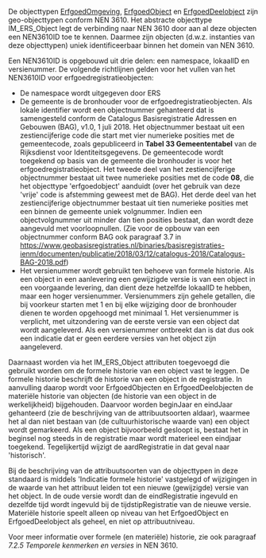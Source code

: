 De objecttypen [ErfgoedOmgeving](#objecttype-erfgoedomgeving), [ErfgoedObject](#objecttype-erfgoedobject) en [ErfgoedDeelobject](#objecttype-erfgoeddeelobject) zijn geo-objecttypen conform NEN 3610. Het abstracte objecttype IM_ERS_Object legt de verbinding naar NEN 3610 door aan al deze objecten een NEN3610ID toe te kennen. Daarmee zijn objecten (d.w.z. instanties van deze objecttypen) uniek identificeerbaar binnen het domein van NEN 3610.

Een NEN3610ID is opgebouwd uit drie delen: een namespace, lokaalID en versienummer. De volgende richtlijnen gelden voor het vullen van het NEN3610ID voor erfgoedregistratieobjecten:
* De namespace wordt uitgegeven door ERS
* De gemeente is de bronhouder voor de erfgoedregistratieobjecten. Als lokale identifier wordt een objectnummer gehanteerd dat is samengesteld conform de Catalogus Basisregistratie Adressen en Gebouwen (BAG), v1.0, 1 juli 2018. Het objectnummer bestaat uit een zestiencijferige code die start met vier numerieke posities met de gemeentecode, zoals gepubliceerd in __Tabel 33 Gemeententabel__ van de Rijksdienst voor Identiteitsgegevens. De gemeentecode wordt toegekend op basis van de gemeente die bronhouder is voor het erfgoedregistratieobject. Het tweede deel van het zestiencijferige objectnummer bestaat uit twee numerieke posities met de code __08__, die het objecttype 'erfgoedobject' aanduidt (over het gebruik van deze 'vrije' code is afstemming geweest met de BAG). Het derde deel van het zestiencijferige objectnummer bestaat uit tien numerieke posities met een binnen de gemeente uniek volgnummer. Indien een objectvolgnummer uit minder dan tien posities bestaat, dan wordt deze aangevuld met voorloopnullen. (Zie voor de opbouw van een objectnummer conform BAG ook paragraaf 3.7 in https://www.geobasisregistraties.nl/binaries/basisregistraties-ienm/documenten/publicatie/2018/03/12/catalogus-2018/Catalogus-BAG-2018.pdf)
* Het versienummer wordt gebruikt ten behoeve van formele historie. Als een object in een aanlevering een gewijzigde versie is van een object in een voorgaande levering, dan dient deze hetzelfde lokaalID te hebben, maar een hoger versienummer. Versienummers zijn gehele getallen, die bij voorkeur starten met 1 en bij elke wijziging door de bronhouder dienen te worden opgehoogd met minimaal 1. Het versienummer is verplicht, met uitzondering van de eerste versie van een object dat wordt aangeleverd. Als een versienummer ontbreekt dan is dat dus ook een indicatie dat er geen eerdere versies van het object zijn aangeleverd. 

Daarnaast worden via het IM_ERS_Object attributen toegevoegd die gebruikt worden om de formele historie van een object vast te leggen. De formele historie beschrijft de historie van een object in de registratie. In aanvulling daarop wordt voor ErfgoedObjecten en ErfgoedDeelobjecten de materiële historie van objecten (de historie van een object in de werkelijkheid) bijgehouden. Daarvoor worden beginJaar en eindJaar gehanteerd (zie de beschrijving van de attribuutsoorten aldaar), waarmee het al dan  niet bestaan van (de cultuurhistorische waarde van) een object wordt gemarkeerd. Als een object bijvoorbeeld gesloopt is, bestaat het in beginsel nog steeds in de registratie maar wordt materieel een eindjaar toegekend. Tegelijkertijd wijzigt de aardRegistratie in dat geval naar 'historisch'. 

Bij de beschrijving van de attribuutsoorten van de objecttypen in deze standaard is middels 'Indicatie formele historie' vastgelegd of wijzigingen in de waarde van het attribuut leiden tot een nieuwe (gewijzigde) versie van het object. In de oude versie wordt dan de eindRegistratie ingevuld en dezelfde tijd wordt ingevuld bij de tijdstipRegistratie van de nieuwe versie. Materiële historie speelt alleen op niveau van het ErfgoedObject en ErfgoedDeelobject als geheel, en niet op attribuutniveau.

Voor meer informatie over formele (en materiële) historie, zie ook paragraaf _7.2.5 Temporele kenmerken en versies_ in NEN 3610.
